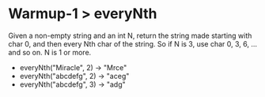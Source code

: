 # Warmup-1 > everyNth

Given a non-empty string and an int N, return the string made starting with char 0, and then every Nth char of the string. So if N is 3, use char 0, 3, 6, ... and so on. N is 1 or more.

- everyNth("Miracle", 2) → "Mrce"
- everyNth("abcdefg", 2) → "aceg"
- everyNth("abcdefg", 3) → "adg"